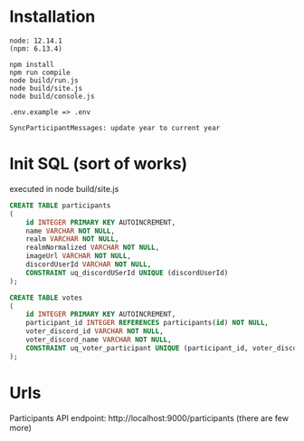 # Installation
```
node: 12.14.1
(npm: 6.13.4)

npm install
npm run compile
node build/run.js
node build/site.js
node build/console.js

.env.example => .env

SyncParticipantMessages: update year to current year
```

# Init SQL (sort of works)
executed in node build/site.js
```sql
CREATE TABLE participants
(
    id INTEGER PRIMARY KEY AUTOINCREMENT,
    name VARCHAR NOT NULL,
    realm VARCHAR NOT NULL,
    realmNormalized VARCHAR NOT NULL,
    imageUrl VARCHAR NOT NULL,
    discordUserId VARCHAR NOT NULL,
    CONSTRAINT uq_discordUSerId UNIQUE (discordUserId)
);

CREATE TABLE votes
(
    id INTEGER PRIMARY KEY AUTOINCREMENT,
    participant_id INTEGER REFERENCES participants(id) NOT NULL,
    voter_discord_id VARCHAR NOT NULL,
    voter_discord_name VARCHAR NOT NULL,
    CONSTRAINT uq_voter_participant UNIQUE (participant_id, voter_discord_id)
);

```

# Urls
Participants API endpoint: http://localhost:9000/participants
(there are few more)
